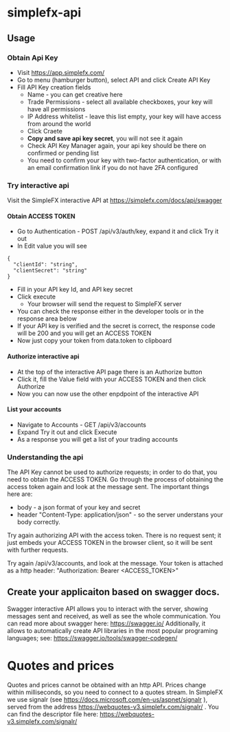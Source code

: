 # simplefx-api
## Usage

### Obtain Api Key
* Visit https://app.simplefx.com/
* Go to menu (hamburger button), select API and click Create API Key
* Fill API Key creation fields
  * Name - you can get creative here
  * Trade Permissions - select all available checkboxes, your key will have all permissions
  * IP Address whitelist - leave this list empty, your key will have access from around the world
  * Click Craete
  * **Copy and save api key secret**, you will not see it again
  * Check API Key Manager again, your api key should be there on confirmed or pending list
  * You need to confirm your key with two-factor authentication, or with an email confirmation link if you do not have 2FA configured

### Try interactive api
Visit the SimpleFX interactive API at https://simplefx.com/docs/api/swagger

#### Obtain ACCESS TOKEN
* Go to Authentication - POST /api/v3/auth/key, expand it and click Try it out
* In Edit value you will see 
```
{
  "clientId": "string",
  "clientSecret": "string"
}
```
* Fill in your API key Id, and API key secret
* Click execute
  * Your browser will send the request to SimpleFX server
* You can check the response either in the developer tools or in the response area below
* If your API key is verified and the secret is correct, the response code will be 200 and you will get an ACCESS TOKEN
* Now just copy your token from data.token to clipboard

#### Authorize interactive api
* At the top of the interactive API page there is an Authorize button
* Click it, fill the Value field with your ACCESS TOKEN and then click Authorize
* Now you can now use the other enpdpoint of the interactive API

#### List your accounts
* Navigate to Accounts - GET /api/v3/accounts
* Expand Try it out and click Execute
* As a response you will get a list of your trading accounts

### Understanding the api

The API Key cannot be used to authorize requests; in order to do that, you need to obtain the ACCESS TOKEN. Go through the process of obtaining the access token again and look at the message sent. The important things here are:
* body - a json format of your key and secret
* header "Content-Type: application/json" - so the server understans your body correctly.

Try again authorizing API with the access token. There is no request sent; it just embeds your ACCESS TOKEN in the browser client, so it will be sent with further requests.

Try again /api/v3/accounts, and look at the message. Your token is attached as a http header: "Authorization: Bearer <ACCESS_TOKEN>"

## Create your applicaiton based on swagger docs.

Swagger interactive API allows you to interact with the server, showing messages sent and received, as well as see the whole communication. You can read more about swagger here: https://swagger.io/
Additionally, it allows to automatically create API libraries in the most popular programing languages; see: https://swagger.io/tools/swagger-codegen/

# Quotes and prices

Quotes and prices cannot be obtained with an http API. Prices change within milliseconds, so you need to connect to a quotes stream. In SimpleFX we use signalr (see https://docs.microsoft.com/en-us/aspnet/signalr ), served from the address  https://webquotes-v3.simplefx.com/signalr/ . You can find the descriptor file here: https://webquotes-v3.simplefx.com/signalr/



